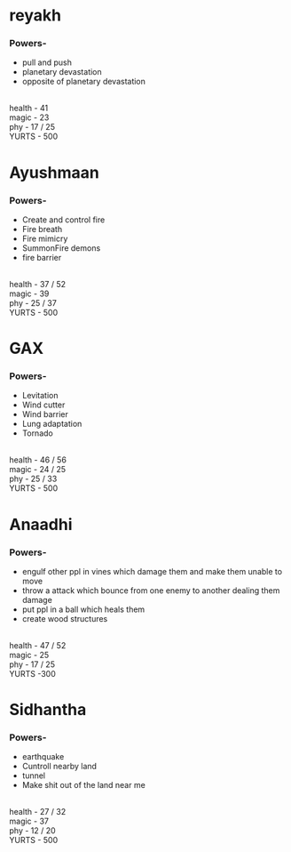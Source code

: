 <html>
<head>
</head>
<body>
<h1>reyakh</h1>
<h3> Powers- </h3>
<ul>
<li>pull and push</li>
<li>planetary devastation</li>
<li> opposite of planetary devastation</li>
<br>
</ul>
  health - 41
  <br>
  magic  - 23
  <br>
  phy - 17 / 25
  <br>
  YURTS - 500
<h1>Ayushmaan</h1>
<h3> Powers- </h3>
  
<ul>
<li>Create and control fire</li>
<li>Fire breath</li>
<li>Fire mimicry</li>
<li>SummonFire demons</li>
  <li>fire barrier</li>
<br>
</ul>
  health - 37 / 52
  <br>
  magic  - 39
  <br>
  phy - 25 / 37
  <br>
  YURTS - 500
  
<h1>GAX</h1>
<h3> Powers- </h3>
<ul>
  <li>Levitation</li>
  <li>Wind cutter</li>
  <li>Wind barrier</li>
  <li>Lung adaptation </li>
  <li>Tornado</li>
<br>
</ul>
  health - 46 / 56
  <br>
  magic  - 24 / 25
  <br>
  phy - 25 / 33
  <br>
  YURTS - 500
  
<h1>Anaadhi</h1>
<h3> Powers- </h3>
<ul>
<li>engulf other ppl in vines which damage them and make them unable to move</li>
<li>throw a attack which bounce from one enemy to another dealing them damage</li>
<li> put ppl in a ball which heals them</li>
<li> create wood structures</li>
<br>
</ul>
  health - 47 / 52
  <br>
  magic  - 25
  <br>
  phy - 17 / 25
  <br>
  YURTS -300

<h1>Sidhantha</h1>
<h3> Powers- </h3>
<ul>
<li>earthquake </li>
<li>Cuntroll nearby land </li>
<li>tunnel</li>
<li>Make shit out of the land near me</li>
<br>
</ul>
  health - 27 / 32
  <br>
  magic  - 37
  <br>
  phy - 12 / 20
  <br>
  YURTS - 500
</body>
</html>

